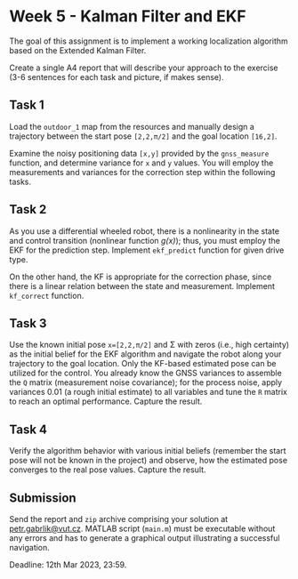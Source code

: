 # Week 5 - Kalman Filter and EKF

The goal of this assignment is to implement a working localization algorithm based on the Extended Kalman Filter.

Create a single A4 report that will describe your approach to the exercise (3-6 sentences for each task and picture, if makes sense).

## Task 1

Load the `outdoor_1` map from the resources and manually design a trajectory between the start pose `[2,2,π/2]` and the goal location `[16,2]`.

Examine the noisy positioning data `[x,y]` provided by the `gnss_measure` function, and determine variance for `x` and `y` values. You will employ the measurements and variances for the correction step within the following tasks.

## Task 2

As you use a differential wheeled robot, there is a nonlinearity in the state and control transition (nonlinear function *g(x)*); thus, you must employ the EKF for the prediction step. Implement `ekf_predict` function for given drive type.

On the other hand, the KF is appropriate for the correction phase, since there is a linear relation between the state and measurement. Implement `kf_correct` function.

## Task 3

Use the known initial pose `x=[2,2,π/2]` and Σ with zeros (i.e., high certainty) as the initial belief for the EKF algorithm and navigate the robot along your trajectory to the goal location. Only the KF-based estimated pose can be utilized for the control. You already know the GNSS variances to assemble the `Q` matrix (measurement noise covariance); for the process noise, apply variances 0.01 (a rough initial estimate) to all variables and tune the `R` matrix to reach an optimal performance. Capture the result.

## Task 4

Verify the algorithm behavior with various initial beliefs (remember the start pose will not be known in the project) and observe, how the estimated pose converges to the real pose values. Capture the result.

## Submission

Send the report and `zip` archive comprising your solution at petr.gabrlik@vut.cz.
MATLAB script (`main.m`) must be executable without any errors and has to generate a graphical output illustrating a successful navigation.

Deadline: 12th Mar 2023, 23:59.
